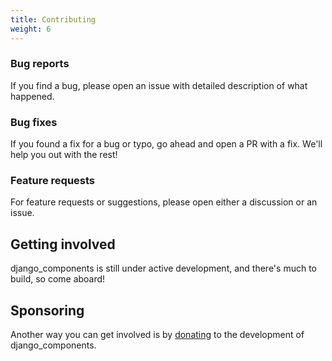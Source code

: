 ```yaml
---
title: Contributing
weight: 6
---
```


### Bug reports

If you find a bug, please open an issue with detailed description of what happened.

### Bug fixes

If you found a fix for a bug or typo, go ahead and open a PR with a fix. We'll help
you out with the rest!

### Feature requests

For feature requests or suggestions, please open either a discussion or an issue.

## Getting involved

django_components is still under active development, and there's much to build,
so come aboard!

## Sponsoring

Another way you can get involved is by [donating](https://github.com/django-components/django-components)
to the development of django_components.
